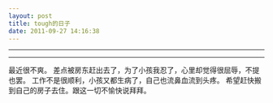 ```yaml
---
layout: post
title: tough的日子
date: 2011-09-27 14:16:38
---
```


<meta http-equiv='Content-Type' content='text/html; charset=utf-8' />

---

---

最近很不爽。
差点被房东赶出去了，为了小孩我忍了，心里却觉得很屈辱，不提也罢。
工作不是很顺利，小孩又都生病了，自己也流鼻血流到头疼。
希望赶快搬到自己的房子去住。跟这一切不愉快说拜拜。


